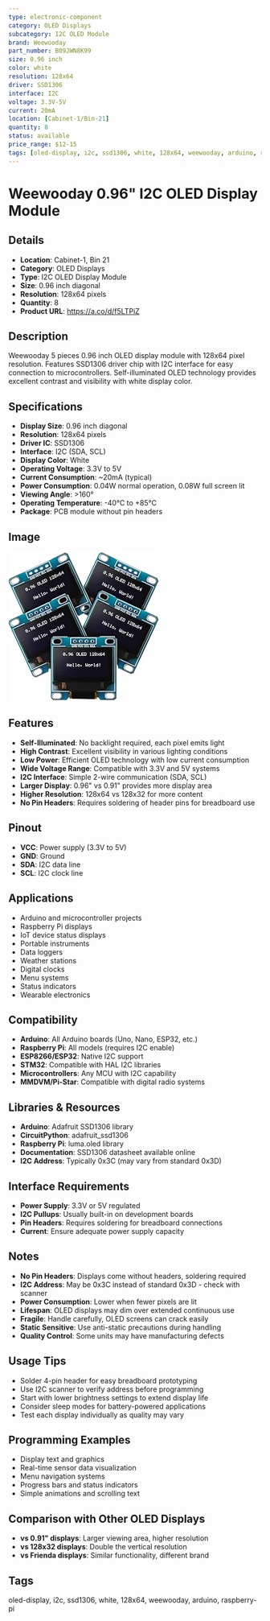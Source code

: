 ```yaml
---
type: electronic-component
category: OLED Displays
subcategory: I2C OLED Module
brand: Weewooday
part_number: B09JWN8K99
size: 0.96 inch
color: white
resolution: 128x64
driver: SSD1306
interface: I2C
voltage: 3.3V-5V
current: 20mA
location: [Cabinet-1/Bin-21]
quantity: 8
status: available
price_range: $12-15
tags: [oled-display, i2c, ssd1306, white, 128x64, weewooday, arduino, raspberry-pi]
---
```


# Weewooday 0.96" I2C OLED Display Module

## Details
- **Location**: Cabinet-1, Bin 21
- **Category**: OLED Displays
- **Type**: I2C OLED Display Module
- **Size**: 0.96 inch diagonal
- **Resolution**: 128x64 pixels
- **Quantity**: 8
- **Product URL**: https://a.co/d/f5LTPiZ

## Description
Weewooday 5 pieces 0.96 inch OLED display module with 128x64 pixel resolution. Features SSD1306 driver chip with I2C interface for easy connection to microcontrollers. Self-illuminated OLED technology provides excellent contrast and visibility with white display color.

## Specifications
- **Display Size**: 0.96 inch diagonal
- **Resolution**: 128x64 pixels
- **Driver IC**: SSD1306
- **Interface**: I2C (SDA, SCL)
- **Display Color**: White
- **Operating Voltage**: 3.3V to 5V
- **Current Consumption**: ~20mA (typical)
- **Power Consumption**: 0.04W normal operation, 0.08W full screen lit
- **Viewing Angle**: >160°
- **Operating Temperature**: -40°C to +85°C
- **Package**: PCB module without pin headers

## Image
![Weewooday 0.96 inch I2C OLED Display Module](../attachments/weewooday-oled-096.jpg)

## Features
- **Self-Illuminated**: No backlight required, each pixel emits light
- **High Contrast**: Excellent visibility in various lighting conditions
- **Low Power**: Efficient OLED technology with low current consumption
- **Wide Voltage Range**: Compatible with 3.3V and 5V systems
- **I2C Interface**: Simple 2-wire communication (SDA, SCL)
- **Larger Display**: 0.96" vs 0.91" provides more display area
- **Higher Resolution**: 128x64 vs 128x32 for more content
- **No Pin Headers**: Requires soldering of header pins for breadboard use

## Pinout
- **VCC**: Power supply (3.3V to 5V)
- **GND**: Ground
- **SDA**: I2C data line
- **SCL**: I2C clock line

## Applications
- Arduino and microcontroller projects
- Raspberry Pi displays
- IoT device status displays
- Portable instruments
- Data loggers
- Weather stations
- Digital clocks
- Menu systems
- Status indicators
- Wearable electronics

## Compatibility
- **Arduino**: All Arduino boards (Uno, Nano, ESP32, etc.)
- **Raspberry Pi**: All models (requires I2C enable)
- **ESP8266/ESP32**: Native I2C support
- **STM32**: Compatible with HAL I2C libraries
- **Microcontrollers**: Any MCU with I2C capability
- **MMDVM/Pi-Star**: Compatible with digital radio systems

## Libraries & Resources
- **Arduino**: Adafruit SSD1306 library
- **CircuitPython**: adafruit_ssd1306
- **Raspberry Pi**: luma.oled library
- **Documentation**: SSD1306 datasheet available online
- **I2C Address**: Typically 0x3C (may vary from standard 0x3D)

## Interface Requirements
- **Power Supply**: 3.3V or 5V regulated
- **I2C Pullups**: Usually built-in on development boards
- **Pin Headers**: Requires soldering for breadboard connections
- **Current**: Ensure adequate power supply capacity

## Notes
- **No Pin Headers**: Displays come without headers, soldering required
- **I2C Address**: May be 0x3C instead of standard 0x3D - check with scanner
- **Power Consumption**: Lower when fewer pixels are lit
- **Lifespan**: OLED displays may dim over extended continuous use
- **Fragile**: Handle carefully, OLED screens can crack easily
- **Static Sensitive**: Use anti-static precautions during handling
- **Quality Control**: Some units may have manufacturing defects

## Usage Tips
- Solder 4-pin header for easy breadboard prototyping
- Use I2C scanner to verify address before programming
- Start with lower brightness settings to extend display life
- Consider sleep modes for battery-powered applications
- Test each display individually as quality may vary

## Programming Examples
- Display text and graphics
- Real-time sensor data visualization
- Menu navigation systems
- Progress bars and status indicators
- Simple animations and scrolling text

## Comparison with Other OLED Displays
- **vs 0.91" displays**: Larger viewing area, higher resolution
- **vs 128x32 displays**: Double the vertical resolution
- **vs Frienda displays**: Similar functionality, different brand

## Tags
oled-display, i2c, ssd1306, white, 128x64, weewooday, arduino, raspberry-pi
